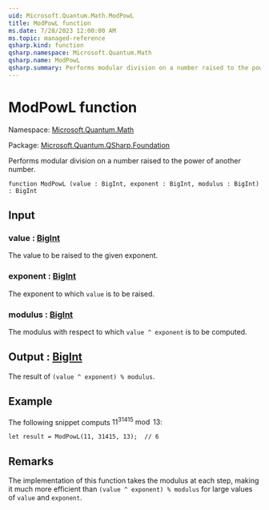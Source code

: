 ```yaml
---
uid: Microsoft.Quantum.Math.ModPowL
title: ModPowL function
ms.date: 7/28/2023 12:00:00 AM
ms.topic: managed-reference
qsharp.kind: function
qsharp.namespace: Microsoft.Quantum.Math
qsharp.name: ModPowL
qsharp.summary: Performs modular division on a number raised to the power of another number.
---
```


# ModPowL function

Namespace: [Microsoft.Quantum.Math](xref:Microsoft.Quantum.Math)

Package: [Microsoft.Quantum.QSharp.Foundation](https://nuget.org/packages/Microsoft.Quantum.QSharp.Foundation)


Performs modular division on a number raised to the power of another number.

```qsharp
function ModPowL (value : BigInt, exponent : BigInt, modulus : BigInt) : BigInt
```


## Input

### value : [BigInt](xref:microsoft.quantum.qsharp.valueliterals#bigint-literals)

The value to be raised to the given exponent.


### exponent : [BigInt](xref:microsoft.quantum.qsharp.valueliterals#bigint-literals)

The exponent to which `value` is to be raised.


### modulus : [BigInt](xref:microsoft.quantum.qsharp.valueliterals#bigint-literals)

The modulus with respect to which `value ^ exponent` is to be computed.



## Output : [BigInt](xref:microsoft.quantum.qsharp.valueliterals#bigint-literals)

The result of `(value ^ exponent) % modulus`.

## Example

The following snippet computs $11^31415 \bmod 13$:```qsharplet result = ModPowL(11, 31415, 13);  // 6```

## Remarks

The implementation of this function takes the modulus at each step,making it much more efficient than `(value ^ exponent) % modulus` forlarge values of `value` and `exponent`.